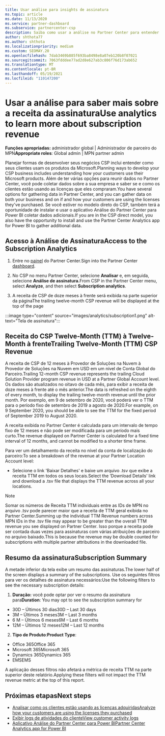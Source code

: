 ```yaml
---
title: Usar análise para insights de assinatura
ms.topic: article
ms.date: 11/13/2020
ms.service: partner-dashboard
ms.subservice: partnercenter-csp
description: Saiba como usar a análise no Partner Center para entender melhor sua empresa e como seus clientes usam as licenças que você comprou.
author: shthota77
ms.author: shthota
ms.localizationpriority: medium
ms.custom: SEOMAY.20
ms.openlocfilehash: 7dab3469b885f693ba8498e8a07eb120b8f07021
ms.sourcegitcommit: 7063fdddee77ad2d8e627ab3c806f76d173ab652
ms.translationtype: MT
ms.contentlocale: pt-BR
ms.lasthandoff: 05/19/2021
ms.locfileid: "110147200"
---
```

# <a name="use-analytics-to-learn-more-about-subscription-revenue"></a><span data-ttu-id="ff17a-103">Usar a análise para saber mais sobre a receita da assinatura</span><span class="sxs-lookup"><span data-stu-id="ff17a-103">Use analytics to learn more about subscription revenue</span></span>

<span data-ttu-id="ff17a-104">**Funções apropriadas:** administrador global | Administrador de parceiro do MPN</span><span class="sxs-lookup"><span data-stu-id="ff17a-104">**Appropriate roles**: Global admin | MPN partner admin</span></span>

<span data-ttu-id="ff17a-105">Planejar formas de desenvolver seus negócios CSP inclui entender como seus clientes usam os produtos da Microsoft.</span><span class="sxs-lookup"><span data-stu-id="ff17a-105">Planning ways to develop your CSP business includes understanding how your customers use their Microsoft products.</span></span> <span data-ttu-id="ff17a-106">Além de ter várias opções para reunir dados no Partner Center, você pode coletar dados sobre a sua empresa e saber se e como os clientes estão usando as licenças que eles compraram.</span><span class="sxs-lookup"><span data-stu-id="ff17a-106">You have several options for gathering data in Partner Center, and you can gather data on both your business and on if and how your customers are using the licenses they've purchased.</span></span> <span data-ttu-id="ff17a-107">Se você estiver no modelo direto do CSP, também terá a oportunidade de instalar e usar o aplicativo Análise do Partner Center para Power BI coletar dados adicionais.</span><span class="sxs-lookup"><span data-stu-id="ff17a-107">If you are in the CSP direct model, you also have the opportunity to install and use the Partner Center Analytics app for Power BI to gather additional data.</span></span>

## <a name="access-to-the-subscription-analytics"></a><span data-ttu-id="ff17a-108">Acesso à Análise de Assinatura</span><span class="sxs-lookup"><span data-stu-id="ff17a-108">Access to the Subscription Analytics</span></span>

1. <span data-ttu-id="ff17a-109">Entre no [painel](https://partner.microsoft.com/dashboard/home) do Partner Center.</span><span class="sxs-lookup"><span data-stu-id="ff17a-109">Sign into the Partner Center [dashboard](https://partner.microsoft.com/dashboard/home).</span></span>
1. <span data-ttu-id="ff17a-110">No CSP no menu Partner Center, selecione **Analisar** e, em seguida, selecione **Análise de assinatura.**</span><span class="sxs-lookup"><span data-stu-id="ff17a-110">From CSP in the Partner Center menu, select **Analyze**, and then select **Subscription analytics**.</span></span>

1. <span data-ttu-id="ff17a-111">A receita de CSP de doze meses à frente será exibida na parte superior da página</span><span class="sxs-lookup"><span data-stu-id="ff17a-111">The trailing twelve-month CSP revenue will be displayed at the top of the page</span></span>

:::image type="content" source="images/analytics/subscription1.png" alt-text="Tela de assinatura":::

## <a name="trailing-twelve-month-ttm-csp-revenue"></a><span data-ttu-id="ff17a-113">Receita do CSP Twelve-Month (TTM) à Twelve-Month à frente</span><span class="sxs-lookup"><span data-stu-id="ff17a-113">Trailing Twelve-Month (TTM) CSP Revenue</span></span>

<span data-ttu-id="ff17a-114">A receita de CSP de 12 meses à Provedor de Soluções na Nuvem à Provedor de Soluções na Nuvem em USD em um nível de Conta Global do Parceiro.</span><span class="sxs-lookup"><span data-stu-id="ff17a-114">Trailing 12-month CSP revenue represents the trailing Cloud Solution Provider program revenue in USD at a Partner Global Account level.</span></span> <span data-ttu-id="ff17a-115">Os dados são atualizados no oitavo de cada mês, para exibir a receita de doze meses à frente até o mês anterior.</span><span class="sxs-lookup"><span data-stu-id="ff17a-115">The data is refreshed on the eighth of every month, to display the trailing twelve-month revenue until the prior month.</span></span> <span data-ttu-id="ff17a-116">Por exemplo, em 9 de setembro de 2020, você poderá ver o TTM para o período fixo de setembro de 2019 a agosto de 2020.</span><span class="sxs-lookup"><span data-stu-id="ff17a-116">For example, on 9 September 2020, you should be able to see the TTM for the fixed period of September 2019 to August 2020.</span></span>

<span data-ttu-id="ff17a-117">A receita exibida no Partner Center é calculada para um intervalo de tempo fixo de 12 meses e não pode ser modificada para um período mais curto.</span><span class="sxs-lookup"><span data-stu-id="ff17a-117">The revenue displayed on Partner Center is calculated for a fixed time interval of 12 months, and cannot be modified to a shorter time frame.</span></span>

<span data-ttu-id="ff17a-118">Para ver um detalhamento da receita no nível da conta de localização do parceiro:</span><span class="sxs-lookup"><span data-stu-id="ff17a-118">To see a breakdown of the revenue at your Partner Location Account level:</span></span>

- <span data-ttu-id="ff17a-119">Selecione o link 'Baixar Detalhes' e baixe um arquivo .tsv que exibe a receita TTM em todos os seus locais.</span><span class="sxs-lookup"><span data-stu-id="ff17a-119">Select the ‘Download Details’ link and download a .tsv file that displays the TTM revenue across all your locations.</span></span>

>[!NOTE] 
><span data-ttu-id="ff17a-120">Somar os números de Receita TTM individuais entre as IDs de MPN no arquivo .tsv pode parecer maior que a receita de TTM geral exibida no Partner Center.</span><span class="sxs-lookup"><span data-stu-id="ff17a-120">Summing up the individual TTM Revenue numbers across MPN IDs in the .tsv file may appear to be greater than the overall TTM revenue you see displayed on Partner Center.</span></span> <span data-ttu-id="ff17a-121">Isso porque a receita pode ser contada duas vezes para assinaturas com várias atribuições de parceiro no arquivo baixado.</span><span class="sxs-lookup"><span data-stu-id="ff17a-121">This is because the revenue may be double counted for subscriptions with multiple partner attributions in the downloaded file.</span></span>

## <a name="subscription-summary"></a><span data-ttu-id="ff17a-122">Resumo da assinatura</span><span class="sxs-lookup"><span data-stu-id="ff17a-122">Subscription Summary</span></span>

<span data-ttu-id="ff17a-123">A metade inferior da tela exibe um resumo das assinaturas.</span><span class="sxs-lookup"><span data-stu-id="ff17a-123">The lower half of the screen displays a summary of the subscriptions.</span></span> <span data-ttu-id="ff17a-124">Use os seguintes filtros para ver os detalhes de assinatura necessários:</span><span class="sxs-lookup"><span data-stu-id="ff17a-124">Use the following filters to see the necessary subscription details:</span></span>  

1. <span data-ttu-id="ff17a-125">**Duração:** você pode optar por ver o resumo da assinatura para</span><span class="sxs-lookup"><span data-stu-id="ff17a-125">**Duration**: You may opt to see the subscription summary for</span></span> 

- <span data-ttu-id="ff17a-126">30D – Últimos 30 dias</span><span class="sxs-lookup"><span data-stu-id="ff17a-126">30D – Last 30 days</span></span>
- <span data-ttu-id="ff17a-127">3M – Últimos 3 meses</span><span class="sxs-lookup"><span data-stu-id="ff17a-127">3M – Last 3 months</span></span>
- <span data-ttu-id="ff17a-128">6 M – Últimos 6 meses</span><span class="sxs-lookup"><span data-stu-id="ff17a-128">6M – Last 6 months</span></span>
- <span data-ttu-id="ff17a-129">12M – Últimos 12 meses</span><span class="sxs-lookup"><span data-stu-id="ff17a-129">12M – Last 12 months</span></span>

2. <span data-ttu-id="ff17a-130">**Tipo de Produto**:</span><span class="sxs-lookup"><span data-stu-id="ff17a-130">**Product Type**:</span></span>
 
- <span data-ttu-id="ff17a-131">Office 365</span><span class="sxs-lookup"><span data-stu-id="ff17a-131">Office 365</span></span>
- <span data-ttu-id="ff17a-132">Microsoft 365</span><span class="sxs-lookup"><span data-stu-id="ff17a-132">Microsoft 365</span></span>
- <span data-ttu-id="ff17a-133">Dynamics 365</span><span class="sxs-lookup"><span data-stu-id="ff17a-133">Dynamics 365</span></span>
- <span data-ttu-id="ff17a-134">EMS</span><span class="sxs-lookup"><span data-stu-id="ff17a-134">EMS</span></span>

<span data-ttu-id="ff17a-135">A aplicação desses filtros não afetará a métrica de receita TTM na parte superior deste relatório.</span><span class="sxs-lookup"><span data-stu-id="ff17a-135">Applying these filters will not impact the TTM revenue metric at the top of this report.</span></span>


 
## <a name="next-steps"></a><span data-ttu-id="ff17a-136">Próximas etapas</span><span class="sxs-lookup"><span data-stu-id="ff17a-136">Next steps</span></span>

- [<span data-ttu-id="ff17a-137">Analisar como os clientes estão usando as licenças adquiridas</span><span class="sxs-lookup"><span data-stu-id="ff17a-137">Analyze how your customers are using the licenses they purchased</span></span>](increasing-adoption-and-satisfaction.md)  
- [<span data-ttu-id="ff17a-138">Exibir logs de atividades do cliente</span><span class="sxs-lookup"><span data-stu-id="ff17a-138">View customer activity logs</span></span>](activity-logs.md)
- [<span data-ttu-id="ff17a-139">Aplicativo Análise do Partner Center para Power BI</span><span class="sxs-lookup"><span data-stu-id="ff17a-139">Partner Center Analytics app for Power BI</span></span>](power-bi-app-for-direct-partners.md)






